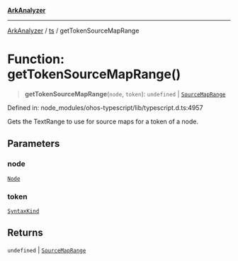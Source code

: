 [**ArkAnalyzer**](../../../../README.md)

***

[ArkAnalyzer](../../../../globals.md) / [ts](../README.md) / getTokenSourceMapRange

# Function: getTokenSourceMapRange()

> **getTokenSourceMapRange**(`node`, `token`): `undefined` \| [`SourceMapRange`](../interfaces/SourceMapRange.md)

Defined in: node\_modules/ohos-typescript/lib/typescript.d.ts:4957

Gets the TextRange to use for source maps for a token of a node.

## Parameters

### node

[`Node`](../interfaces/Node.md)

### token

[`SyntaxKind`](../enumerations/SyntaxKind.md)

## Returns

`undefined` \| [`SourceMapRange`](../interfaces/SourceMapRange.md)
